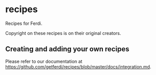 # recipes
Recipes for Ferdi.

Copyright on these recipes is on their original creators.

## Creating and adding your own recipes
Please refer to our documentation at https://github.com/getferdi/recipes/blob/master/docs/integration.md.